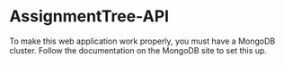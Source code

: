 # AssignmentTree-API

To make this web application work properly, you must have a MongoDB cluster.
Follow the documentation on the MongoDB site to set this up.

